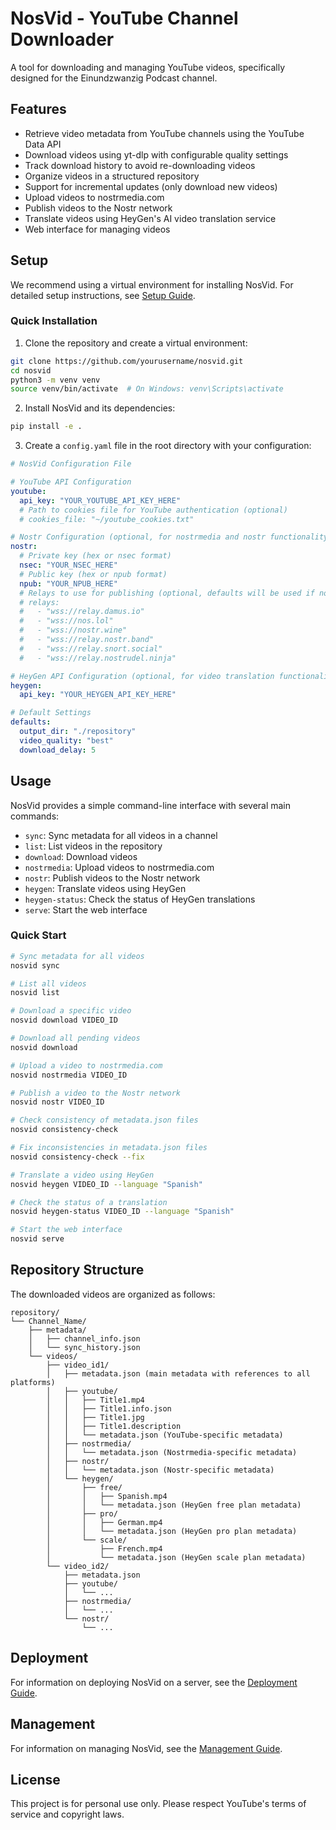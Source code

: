 # NosVid - YouTube Channel Downloader

A tool for downloading and managing YouTube videos, specifically designed for the Einundzwanzig Podcast channel.

## Features

- Retrieve video metadata from YouTube channels using the YouTube Data API
- Download videos using yt-dlp with configurable quality settings
- Track download history to avoid re-downloading videos
- Organize videos in a structured repository
- Support for incremental updates (only download new videos)
- Upload videos to nostrmedia.com
- Publish videos to the Nostr network
- Translate videos using HeyGen's AI video translation service
- Web interface for managing videos

## Setup

We recommend using a virtual environment for installing NosVid. For detailed setup instructions, see [Setup Guide](setup.md).

### Quick Installation

1. Clone the repository and create a virtual environment:

```bash
git clone https://github.com/yourusername/nosvid.git
cd nosvid
python3 -m venv venv
source venv/bin/activate  # On Windows: venv\Scripts\activate
```

2. Install NosVid and its dependencies:

```bash
pip install -e .
```

3. Create a `config.yaml` file in the root directory with your configuration:

```yaml
# NosVid Configuration File

# YouTube API Configuration
youtube:
  api_key: "YOUR_YOUTUBE_API_KEY_HERE"
  # Path to cookies file for YouTube authentication (optional)
  # cookies_file: "~/youtube_cookies.txt"

# Nostr Configuration (optional, for nostrmedia and nostr functionality)
nostr:
  # Private key (hex or nsec format)
  nsec: "YOUR_NSEC_HERE"
  # Public key (hex or npub format)
  npub: "YOUR_NPUB_HERE"
  # Relays to use for publishing (optional, defaults will be used if not specified)
  # relays:
  #   - "wss://relay.damus.io"
  #   - "wss://nos.lol"
  #   - "wss://nostr.wine"
  #   - "wss://relay.nostr.band"
  #   - "wss://relay.snort.social"
  #   - "wss://relay.nostrudel.ninja"

# HeyGen API Configuration (optional, for video translation functionality)
heygen:
  api_key: "YOUR_HEYGEN_API_KEY_HERE"

# Default Settings
defaults:
  output_dir: "./repository"
  video_quality: "best"
  download_delay: 5
```

## Usage

NosVid provides a simple command-line interface with several main commands:

- `sync`: Sync metadata for all videos in a channel
- `list`: List videos in the repository
- `download`: Download videos
- `nostrmedia`: Upload videos to nostrmedia.com
- `nostr`: Publish videos to the Nostr network
- `heygen`: Translate videos using HeyGen
- `heygen-status`: Check the status of HeyGen translations
- `serve`: Start the web interface

### Quick Start

```bash
# Sync metadata for all videos
nosvid sync

# List all videos
nosvid list

# Download a specific video
nosvid download VIDEO_ID

# Download all pending videos
nosvid download

# Upload a video to nostrmedia.com
nosvid nostrmedia VIDEO_ID

# Publish a video to the Nostr network
nosvid nostr VIDEO_ID

# Check consistency of metadata.json files
nosvid consistency-check

# Fix inconsistencies in metadata.json files
nosvid consistency-check --fix

# Translate a video using HeyGen
nosvid heygen VIDEO_ID --language "Spanish"

# Check the status of a translation
nosvid heygen-status VIDEO_ID --language "Spanish"

# Start the web interface
nosvid serve
```

## Repository Structure

The downloaded videos are organized as follows:

```
repository/
└── Channel_Name/
    ├── metadata/
    │   ├── channel_info.json
    │   └── sync_history.json
    └── videos/
        ├── video_id1/
        │   ├── metadata.json (main metadata with references to all platforms)
        │   ├── youtube/
        │   │   ├── Title1.mp4
        │   │   ├── Title1.info.json
        │   │   ├── Title1.jpg
        │   │   ├── Title1.description
        │   │   └── metadata.json (YouTube-specific metadata)
        │   ├── nostrmedia/
        │   │   └── metadata.json (Nostrmedia-specific metadata)
        │   ├── nostr/
        │   │   └── metadata.json (Nostr-specific metadata)
        │   └── heygen/
        │       ├── free/
        │       │   ├── Spanish.mp4
        │       │   └── metadata.json (HeyGen free plan metadata)
        │       ├── pro/
        │       │   ├── German.mp4
        │       │   └── metadata.json (HeyGen pro plan metadata)
        │       └── scale/
        │           ├── French.mp4
        │           └── metadata.json (HeyGen scale plan metadata)
        └── video_id2/
            ├── metadata.json
            ├── youtube/
            │   └── ...
            ├── nostrmedia/
            │   └── ...
            └── nostr/
                └── ...
```

## Deployment

For information on deploying NosVid on a server, see the [Deployment Guide](deployment.md).

## Management

For information on managing NosVid, see the [Management Guide](management.md).

## License

This project is for personal use only. Please respect YouTube's terms of service and copyright laws.
